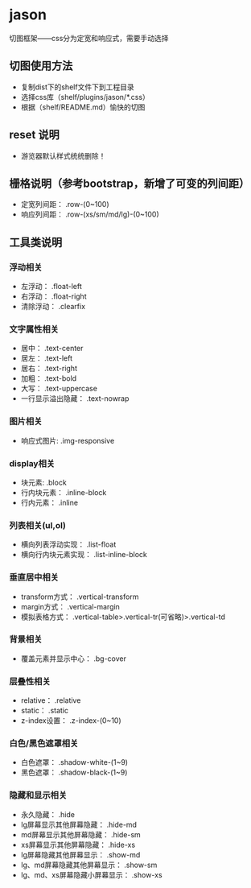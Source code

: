 # jason
切图框架——css分为定宽和响应式，需要手动选择

## 切图使用方法
+ 复制dist下的shelf文件下到工程目录
+ 选择css库（shelf/plugins/jason/*.css）
+ 根据（shelf/README.md）愉快的切图

## reset 说明
+ 游览器默认样式统统删除！

## 栅格说明（参考bootstrap，新增了可变的列间距）
+ 定宽列间距： .row-(0~100)
+ 响应列间距： .row-(xs/sm/md/lg)-(0~100)

## 工具类说明
### 浮动相关
+ 左浮动： .float-left
+ 右浮动： .float-right
+ 清除浮动： .clearfix

### 文字属性相关
+ 居中： .text-center
+ 居左： .text-left
+ 居右： .text-right
+ 加粗： .text-bold
+ 大写： .text-uppercase
+ 一行显示溢出隐藏： .text-nowrap

### 图片相关
+ 响应式图片: .img-responsive

### display相关
+ 块元素: .block
+ 行内块元素： .inline-block
+ 行内元素： .inline

### 列表相关(ul,ol)
+ 横向列表浮动实现： .list-float
+ 横向行内块元素实现： .list-inline-block

### 垂直居中相关
+ transform方式： .vertical-transform
+ margin方式： .vertical-margin
+ 模拟表格方式： .vertical-table>.vertical-tr(可省略)>.vertical-td

### 背景相关
+ 覆盖元素并显示中心： .bg-cover

### 层叠性相关
+ relative： .relative
+ static： .static
+ z-index设置： .z-index-(0~10)

### 白色/黑色遮罩相关
+ 白色遮罩： .shadow-white-(1~9)
+ 黑色遮罩： .shadow-black-(1~9)

### 隐藏和显示相关
+ 永久隐藏： .hide
+ lg屏幕显示其他屏幕隐藏： .hide-md
+ md屏幕显示其他屏幕隐藏： .hide-sm
+ xs屏幕显示其他屏幕隐藏： .hide-xs
+ lg屏幕隐藏其他屏幕显示： .show-md
+ lg、md屏幕隐藏其他屏幕显示：  .show-sm
+ lg、md、xs屏幕隐藏小屏幕显示：  .show-xs





